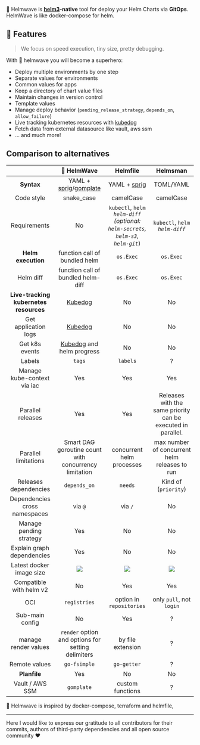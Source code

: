 🌊 Helmwave is **[helm3](https://github.com/helm/helm/)-native** tool for deploy your Helm Charts via **GitOps**.
HelmWave is like docker-compose for helm.

## 🚀 Features

> We focus on speed execution, tiny size, pretty debugging.

With 🌊 helmwave you will become a superhero:

- Deploy multiple environments by one step
- Separate values for environments
- Common values for apps
- Keep a directory of chart value files
- Maintain changes in version control
- Template values
- Manage deploy behavior (`pending_release_strategy`, `depends_on`, `allow_failure`)
- Live tracking kubernetes resources with [kubedog](https://github.com/werf/kubedog)
- Fetch data from external datasource like vault, aws ssm
- ... and much more!

## Comparison to alternatives

|                                        |                                        🌊 HelmWave                                         |                                       Helmfile                                        |                           Helmsman                            |
| :------------------------------------: | :---------------------------------------------------------------------------------------: | :-----------------------------------------------------------------------------------: | :-----------------------------------------------------------: |
|               **Syntax**               | YAML + [sprig](http://masterminds.github.io/sprig/)/[gomplate](https://docs.gomplate.ca/) |                  YAML + [sprig](http://masterminds.github.io/sprig/)                  |                           TOML/YAML                           |
|               Code style               |                                        snake_case                                         |                                       camelCase                                       |                           camelCase                           |
|              Requirements              |                                            No                                             | `kubectl`, `helm`<br> *`helm-diff` (optional: `helm-secrets`, `helm-s3`, `helm-git`*) |              `kubectl`, `helm`<br> *`helm-diff`*              |
|           **Helm execution**           |                               function call of bundled helm                               |                                       `os.Exec`                                       |                           `os.Exec`                           |
|               Helm diff                |                            function call of bundled helm-diff                             |                                       `os.Exec`                                       |                           `os.Exec`                           |
| **Live-tracking kubernetes resources** |                        [Kubedog](https://github.com/werf/kubedog)                         |                                          No                                           |                              No                               |
|          Get application logs          |                        [Kubedog](https://github.com/werf/kubedog)                         |                                          No                                           |                              No                               |
|             Get k8s events             |               [Kubedog](https://github.com/werf/kubedog) and helm progress                |                                          No                                           |                              No                               |
|                 Labels                 |                                          `tags`                                           |                                       `labels`                                        |                               ?                               |
|      Manage kube-context via iac       |                                            Yes                                            |                                          Yes                                          |                              Yes                              |
|           Parallel releases            |                                            Yes                                            |                                          Yes                                          | Releases with the same priority can be executed in parallel.  |
|          Parallel limitations          |                   Smart DAG goroutine count with concurrency limitation                   |                               concurrent helm processes                               |         max number of concurrent helm releases to run         |
|         Releases dependencies          |                                       `depends_on`                                        |                                        `needs`                                        |                     Kind of (`priority`)                      |
|     Dependencies cross namespaces      |                                          via `@`                                          |                                        via `/`                                        |                              No                               |
|        Manage pending strategy         |                                            Yes                                            |                                          No                                           |                              No                               |
|       Explain graph dependencies       |                                            Yes                                            |                                          No                                           |                              No                               |
|        Latest docker image size        |               ![](https://img.shields.io/docker/image-size/diamon/helmwave)               |            ![](https://img.shields.io/docker/image-size/chatwork/helmfile)            | ![](https://img.shields.io/docker/image-size/praqma/helmsman) |
|        Compatible with helm v2         |                                            No                                             |                                          Yes                                          |                              Yes                              |
|                  OCI                   |                                       `registries`                                        |                               option in `repositories`                                |                   only `pull`, not `login`                    |
|            Sub-main config             |                                            No                                             |                                          Yes                                          |                               ?                               |
|          manage render values          |                    `render` option and options for setting delimiters                     |                                   by file extension                                   |                               ?                               |
|             Remote values              |                                       `go-fsimple`                                        |                                      `go-getter`                                      |                               ?                               |
|              **Planfile**              |                                            Yes                                            |                                          No                                           |                              No                               |
|            Vault / AWS SSM             |                                        `gomplate`                                         |                                   custom functions                                    |                               ?                               |

🌊 Helmwave is inspired by docker-compose, terraform and helmfile,

---

Here I would like to express our gratitude to all contributors for their commits, authors of third-party dependencies and all open source community ❤️

<a data-theme="dark" data-layers="1,2,3,4" data-stack-embed="true" href="https://embed.stackshare.io/stacks/embed/c53d33cff1a65c5a640b1f64c4e49c"></a><script async src="https://cdn1.stackshare.io/javascripts/client-code.js" charset="utf-8"></script>
